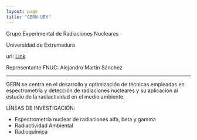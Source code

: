 ```yaml
---
layout: page
title: "GERN-UEX"
---
```


Grupo Experimental de Radiaciones Nucleares

Universidad de Extremadura

url: [Link](https://www.ucm.es/gfn)

Representante FNUC: Alejandro Martín Sánchez

---

GERN se centra en el desarrollo y optimización de técnicas empleadas en espectrometría y detección de radiaciones nucleares y su aplicación al estudio de la radiactividad en el medio ambiente.

LÍNEAS DE INVESTIGACIÓN:
- Espectrometría nuclear de radiaciones alfa, beta y gamma
- Radiactividad Ambiental
- Radioquímica
